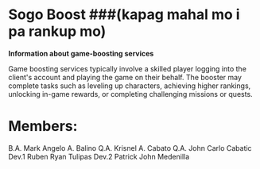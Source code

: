 # Sogo Boost  ###(kapag mahal mo i pa rankup mo)  

**Information about game-boosting services**  

Game boosting services typically involve a skilled player logging into the client's account and playing the game on their behalf. The booster may complete tasks such as leveling up characters, achieving higher rankings, unlocking in-game rewards, or completing challenging missions or quests.  




# Members: 
B.A.  Mark Angelo A. Balino 
Q.A.  Krisnel A. Cabato 
Q.A.  John Carlo Cabatic 
Dev.1 Ruben Ryan Tulipas
Dev.2 Patrick John Medenilla 
